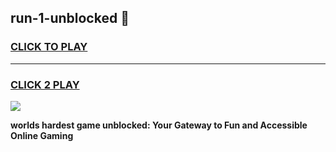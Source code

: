 
## run-1-unblocked 👋
<h3>
<a href="https://premium.freeplayer.one?title=run-1-unblocked&ref=14F">CLICK TO PLAY</a></h3>
<hr>

<h3>
<a href="https://premium.freeplayer.one?title=run-1-unblocked&ref=14F">CLICK 2 PLAY</a>
  
</h3>

<a href="https://premium.freeplayer.one?title=run-1-unblocked&ref=12F/"><img src="https://clearcache.store/games.png"></a>


**worlds hardest game unblocked: Your Gateway to Fun and Accessible Online Gaming**
